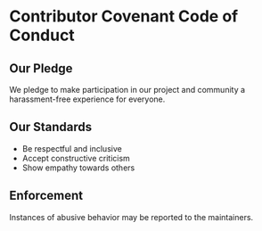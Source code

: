 # Contributor Covenant Code of Conduct

## Our Pledge
We pledge to make participation in our project and community a harassment-free experience for everyone.

## Our Standards
- Be respectful and inclusive
- Accept constructive criticism
- Show empathy towards others

## Enforcement
Instances of abusive behavior may be reported to the maintainers.
